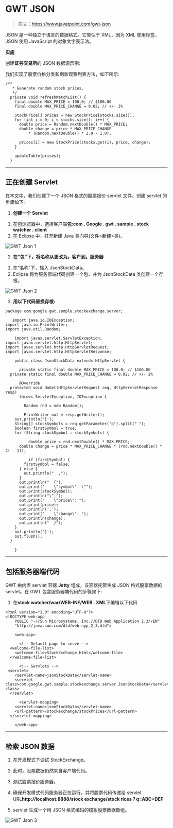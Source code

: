 # GWT JSON

> 原文：<https://www.javatpoint.com/gwt-json>

JSON 是一种独立于语言的数据格式。它类似于 XML，因为 XML 使用标签，JSON 使用 JavaScript 的对象文字表示法。

**实施**

创建**证券交易所**的 JSON 数据源示例:

我们实现了股票价格分类和刷新观察列表方法，如下所示:

```
/**
   * Generate random stock prices.
   */
  private void refreshWatchList() {
    final double MAX_PRICE = 100.0; // $100.00
    final double MAX_PRICE_CHANGE = 0.02; // +/- 2%

    StockPrice[] prices = new StockPrice[stocks.size()];
    for (int i = 0; i < stocks.size(); i++) {
      double price = Random.nextDouble() * MAX_PRICE;
      double change = price * MAX_PRICE_CHANGE
          * (Random.nextDouble() * 2.0 - 1.0);

      prices[i] = new StockPrice(stocks.get(i), price, change);
    }

    updateTable(prices);
  }

```

* * *

## 正在创建 Servlet

在本文中，我们创建了一个 JSON 格式的股票报价 servlet 文件。创建 servlet 的步骤如下:

1) **创建一个 Servlet**

1.  在包浏览器中，选择客户端**包:com . Google . gwt . sample . stock watcher . client**
2.  在 Eclipse 中，打开新建 Java 类向导(文件>新建>类)。

![GWT Json 1](img/1a93c273853b730d72e732006659cf03.png)

2) **在“包”下，将名称从更改为。客户到。服务器**

1.  在“名称”下，输入 JsonStockData。
2.  Eclipse 将为服务器端代码创建一个包，并为 JsonStockData 类创建一个存根。

![GWT Json 2](img/94ed8eb043feccbb828d13c31b2f40b5.png)

3) **用以下代码替换存根:**

```
package com.google.gwt.sample.stockexchange.server;

   import java.io.IOException;
import java.io.PrintWriter;
import java.util.Random;

    import javax.servlet.ServletException;
import javax.servlet.http.HttpServlet;
import javax.servlet.http.HttpServletRequest;
import javax.servlet.http.HttpServletResponse;

    public class JsonStockData extends HttpServlet {

      private static final double MAX_PRICE = 100.0; // $100.00
  private static final double MAX_PRICE_CHANGE = 0.02; // +/- 2%

      @Override
  protected void doGet(HttpServletRequest req, HttpServletResponse resp)
      throws ServletException, IOException {

        Random rnd = new Random();

        PrintWriter out = resp.getWriter();
    out.println('[');
    String[] stockSymbols = req.getParameter("q").split(" ");
    boolean firstSymbol = true;
    for (String stockSymbol : stockSymbols) {

          double price = rnd.nextDouble() * MAX_PRICE;
      double change = price * MAX_PRICE_CHANGE * (rnd.nextDouble() * 2f - 1f);

          if (firstSymbol) {
        firstSymbol = false;
      } else {
        out.println("  ,");
      }
      out.println("  {");
      out.print("    \"symbol\": \"");
      out.print(stockSymbol);
      out.println("\",");
      out.print("    \"price\": ");
      out.print(price);
      out.println(',');
      out.print("    \"change\": ");
      out.println(change);
      out.println("  }");
    }
    out.println(']');
    out.flush();
  }

    }

```

* * *

## 包括服务器端代码

GWT 由内置 servlet 容器 **Jetty** 组成，该容器托管生成 JSON 格式股票数据的 servlet。在 GWT 包含服务器端代码的步骤如下:

1.  在**stock watcher/war/WEB-INF/WEB . XML**下编辑以下代码

```
<?xml version="1.0" encoding="UTF-8"?>
<!DOCTYPE web-app
    PUBLIC "-//Sun Microsystems, Inc.//DTD Web Application 2.3//EN"
    "http://java.sun.com/dtd/web-app_2_3.dtd">

    <web-app>

      <!-- Default page to serve -->
  <welcome-file-list>
    <welcome-file>StockExchange.html</welcome-file>
  </welcome-file-list>

      <!-- Servlets -->
 <servlet>
    <servlet-name>jsonStockData</servlet-name>
    <servlet-class>com.google.gwt.sample.stockexchange.server.JsonStockData</servlet-class>
  </servlet>

      <servlet-mapping>
    <servlet-name>jsonStockData</servlet-name>
    <url-pattern>/stockexchange/stockPrices</url-pattern>
  </servlet-mapping>

    </web-app>

```

* * *

## 检索 JSON 数据

1.  在开发模式下调试 StockExchange。

1.  此时，股票数据仍然来自客户端代码。

3.  测试股票报价服务器。

1.  确保开发模式代码服务器正在运行，并将股票代码传递给 servlet URL**http://localhost:8888/stock exchange/stock rices？q=ABC+DEF**

5.  servlet 生成一个用 JSON 格式编码的模拟股票数据数组。

![GWT Json 3](img/83c3f2ba8cd65739bac421399a9ea990.png)